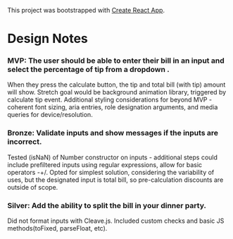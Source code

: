 This project was bootstrapped with [Create React App](https://github.com/facebook/create-react-app).
# Design Notes
### MVP: The user should be able to enter their bill in an input and select the percentage of tip from a dropdown .
When they press the calculate button, the tip and total bill (with tip) amount will show. Stretch goal would be background animation library, triggered by calculate tip event. Additional styling considerations for beyond MVP - coherent font sizing, aria entries, role designation arguments, and media queries for device/resolution. 

### Bronze: Validate inputs and show messages if the inputs are incorrect.

Tested (isNaN) of Number constructor on inputs - additional steps could include prefiltered inputs using regular expressions, allow for basic operators -+/. Opted for simplest solution, considering the variability of uses, but the designated input is total bill, so pre-calculation discounts are outside of scope. 

### Silver: Add the ability to split the bill in your dinner party. 
Did not format inputs with Cleave.js. 
Included custom checks and basic JS methods(toFixed, parseFloat, etc). 


